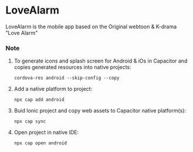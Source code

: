# LoveAlarm
LoveAlarm is the mobile app based on the Original webtoon &amp; K-drama "Love Alarm"


### Note

1. To generate icons and splash screen for Android & iOs in Capacitor and copies generated resources into native projects:

    ```
    cordova-res android --skip-config --copy
    ```

2. Add a native platform to project:

    ```
    npx cap add android
    ```

3. Buid Ionic project and copy web assets to Capacitor native platform(s):

    ```
    npx cap sync
    ```

4. Open project in native IDE:

    ```
    npx cap open android
    ```